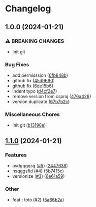 # Changelog

## 1.0.0 (2024-01-21)


### ⚠ BREAKING CHANGES

* Init git

### Bug Fixes

* add permisssion ([6fb848b](https://github.com/slucky31/SemVer/commit/6fb848b4b9b630c1aef416bd7ead7a9b8ddd9833))
* github fix ([45d9690](https://github.com/slucky31/SemVer/commit/45d96907a16d72a4100b243d6cc684f506284cdb))
* github fix ([6de15b6](https://github.com/slucky31/SemVer/commit/6de15b68d550aa2b17c00b70bf382d993cc86311))
* indent typo ([d4cf2e7](https://github.com/slucky31/SemVer/commit/d4cf2e7b1e35561ab58f7a9983b5827aec3c78de))
* remove version from csproj ([476a428](https://github.com/slucky31/SemVer/commit/476a428bc700c843bf6e81a26b3617d8bff677c8))
* version duplicate ([67b7b2c](https://github.com/slucky31/SemVer/commit/67b7b2ced4d0c419a2718490105b9731a0612755))


### Miscellaneous Chores

* Init git ([b13198e](https://github.com/slucky31/SemVer/commit/b13198e98f1c86ecc73d1513e4733db83db1c1c4))


<a name="1.1.0"></a>
## [1.1.0](https://www.github.com/slucky31/SemVer/releases/tag/v1.1.0) (2024-01-21)

### Features

* asdgqgqsg ([#5](https://www.github.com/slucky31/SemVer/issues/5)) ([2447638](https://www.github.com/slucky31/SemVer/commit/2447638b9cb8e5a9ff218c594a67cd3988f7046c))
* nsqggsfld ([#4](https://www.github.com/slucky31/SemVer/issues/4)) ([5b7415c](https://www.github.com/slucky31/SemVer/commit/5b7415c362827020e705d339fea6d637b8cf6c3a))
* versionize ([#3](https://www.github.com/slucky31/SemVer/issues/3)) ([6e61a59](https://www.github.com/slucky31/SemVer/commit/6e61a59ba70757a9ed16634e5cdb63fdfdff84a8))

### Other

* feat : toto (#2) ([5a66b2a](https://www.github.com/slucky31/SemVer/commit/5a66b2a9da8d92e0797365130bdc42230f22982e))

